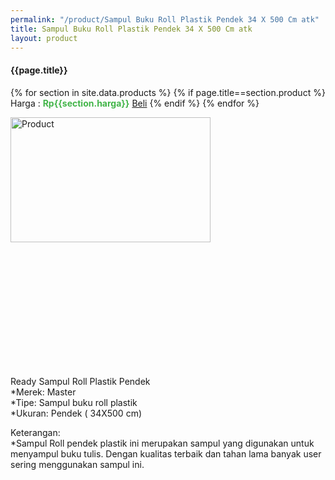 ```yaml
---
permalink: "/product/Sampul Buku Roll Plastik Pendek 34 X 500 Cm atk"
title: Sampul Buku Roll Plastik Pendek 34 X 500 Cm atk
layout: product
---
```


#### {{page.title}}

{% for section in site.data.products %}
	{% if page.title==section.product %}
Harga : <span style="color:#42b549">**Rp{{section.harga}}**</span>  <a class="btn btn-success" href="http://api.whatsapp.com/send?phone={{site.whatsapp}}&text=kak saya mau beli {{page.title}} 1 buah %0A harga%3A {{section.harga}} bayarnya di kampus ia kak %3A)" style="width:100px;">Beli</a>
	{% endif %}
{% endfor %}

<image src="{{site.baseurl}}/img/Sampul Buku Roll Plastik Pendek 34 X 500 Cm atk.jpg" alt="Product" width="80%" height="50%" style="max-width:400px;max-height:400px"/>

Ready Sampul Roll Plastik Pendek  
*Merek: Master  
*Tipe: Sampul buku roll plastik  
*Ukuran: Pendek ( 34X500 cm)  
  
Keterangan:  
*Sampul Roll pendek plastik ini merupakan sampul yang digunakan untuk menyampul buku tulis. Dengan kualitas terbaik dan tahan lama banyak user sering menggunakan sampul ini.